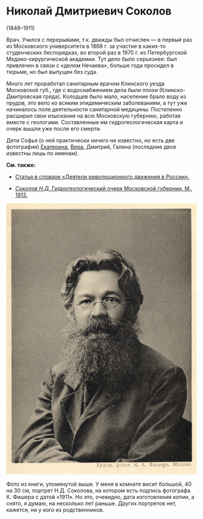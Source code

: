 # Николай Дмитриевич Соколов
(1848–1911)

Врач. Учился с перерывами, т.к. дважды был отчислен — в первый раз из Московского университета в 1868 г. за участие в каких-то студенческих беспорядках, во второй раз в 1970 г. из Петербургской Медико-хирургической академии. Тут дело было серьезнее: был привлечен в связи с «делом Нечаева», больше года просидел в тюрьме, но был выпущен без суда.

Много лет проработал санитарным врачом Клинского уезда Московской губ., где с водоснабжением дела были плохи (Клинско-Дмитровская гряда). Колодцев было мало, население брало воду из прудов, это вело ко всяким эпидемическим заболеваниям, а тут уже начиналось поле деятельности санитарной медицины. Постепенно расширил свои изыскания на всю Московскую губернию, работая вместе с геологами. Составленные им гидрогеологическая карта и очерк вышли уже после его смерти.

Дети Софья (о ней практически ничего не известно, но есть две фотографии) [Екатерина](ENS.md), [Вера](VNO.md), Дмитрий, Галина (последние двое известны лишь по именам).

**См. также:**

- [Статья в словаре «Деятели революционного движения в России».](https://slovari.yandex.ru/%D1%81%D0%BE%D0%BA%D0%BE%D0%BB%D0%BE%D0%B2%20%D0%BD%D0%B8%D0%BA%D0%BE%D0%BB%D0%B0%D0%B9%20%D0%B4%D0%BC%D0%B8%D1%82%D1%80%D0%B8%D0%B5%D0%B2%D0%B8%D1%87/%D0%A0%D0%B5%D0%B2%D0%BE%D0%BB%D1%8E%D1%86%D0%B8%D0%BE%D0%BD%D0%B5%D1%80%D1%8B/%D0%A1%D0%BE%D0%BA%D0%BE%D0%BB%D0%BE%D0%B2%20%D0%9D%D0%B8%D0%BA%D0%BE%D0%BB%D0%B0%D0%B9%20%D0%94%D0%BC%D0%B8%D1%82%D1%80%D0%B8%D0%B5%D0%B2%D0%B8%D1%87/)

- [*Соколов Н.Д.* Гидрогеологический очерк Московской губернии. М., 1913.](../docs/gidrologiya-sokolov.pdf)

![](img/NDS.jpg)

Фото из книги, упомянутой выше. У меня в комнате висит большой, 40 на 30 см, портрет Н.Д. Соколова, на котором есть подпись фотографа К. Фишера с датой «1911». Но это, очевидно, дата изготовления копии, а снято, я думаю, на несколько лет раньше. Других портретов нет, кажется, ни у кого из родственников.